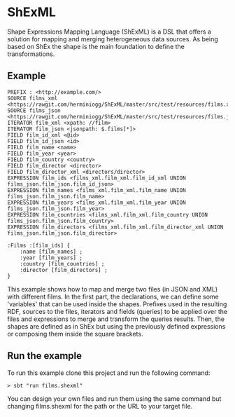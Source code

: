 # ShExML

Shape Expressions Mapping Language (ShExML) is a DSL that offers a solution
for mapping and merging heterogeneous data sources. As being based on ShEx the
shape is the main foundation to define the transformations.

## Example
```
PREFIX : <http://example.com/>
SOURCE films_xml <https://rawgit.com/herminiogg/ShExML/master/src/test/resources/films.xml>
SOURCE films_json <https://rawgit.com/herminiogg/ShExML/master/src/test/resources/films.json>
ITERATOR film_xml <xpath: //film>
ITERATOR film_json <jsonpath: $.films[*]>
FIELD film_id_xml <@id>
FIELD film_id_json <id>
FIELD film_name <name>
FIELD film_year <year>
FIELD film_country <country>
FIELD film_director <director>
FIELD film_director_xml <directors/director>
EXPRESSION film_ids <films_xml.film_xml.film_id_xml UNION films_json.film_json.film_id_json>
EXPRESSION film_names <films_xml.film_xml.film_name UNION films_json.film_json.film_name>
EXPRESSION film_years <films_xml.film_xml.film_year UNION films_json.film_json.film_year>
EXPRESSION film_countries <films_xml.film_xml.film_country UNION films_json.film_json.film_country>
EXPRESSION film_directors <films_xml.film_xml.film_director_xml UNION films_json.film_json.film_director>

:Films :[film_ids] {
    :name [film_names] ;
    :year [film_years] ;
    :country [film_countries] ;
    :director [film_directors] ;
}
```
This example shows how to map and merge two files (in JSON and XML) with different films. In the first part, the
declarations, we can define some 'variables' that can be used inside the shapes. Prefixes used in the resulting RDF,
sources to the files, iterators and fields (queries) to be applied over the files and expressions to merge and transform the queries results.
Then, the shapes are defined as in ShEx but using the previously defined expressions or composing them inside the
square brackets.

## Run the example
To run this example clone this project and run the following command:
```
> sbt "run films.shexml"
```
You can design your own files and run them using the same command but changing films.shexml for the path or the URL to
your target file.

